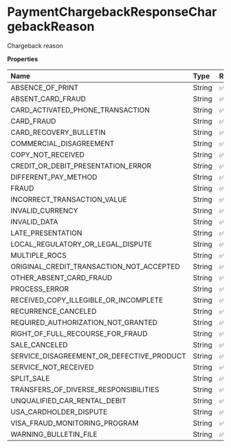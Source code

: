 # PaymentChargebackResponseChargebackReason

Chargeback reason

**Properties**

| Name                                      | Type   | Required | Description                                 |
| :---------------------------------------- | :----- | :------- | :------------------------------------------ |
| ABSENCE_OF_PRINT                          | String | ✅       | "ABSENCE_OF_PRINT"                          |
| ABSENT_CARD_FRAUD                         | String | ✅       | "ABSENT_CARD_FRAUD"                         |
| CARD_ACTIVATED_PHONE_TRANSACTION          | String | ✅       | "CARD_ACTIVATED_PHONE_TRANSACTION"          |
| CARD_FRAUD                                | String | ✅       | "CARD_FRAUD"                                |
| CARD_RECOVERY_BULLETIN                    | String | ✅       | "CARD_RECOVERY_BULLETIN"                    |
| COMMERCIAL_DISAGREEMENT                   | String | ✅       | "COMMERCIAL_DISAGREEMENT"                   |
| COPY_NOT_RECEIVED                         | String | ✅       | "COPY_NOT_RECEIVED"                         |
| CREDIT_OR_DEBIT_PRESENTATION_ERROR        | String | ✅       | "CREDIT_OR_DEBIT_PRESENTATION_ERROR"        |
| DIFFERENT_PAY_METHOD                      | String | ✅       | "DIFFERENT_PAY_METHOD"                      |
| FRAUD                                     | String | ✅       | "FRAUD"                                     |
| INCORRECT_TRANSACTION_VALUE               | String | ✅       | "INCORRECT_TRANSACTION_VALUE"               |
| INVALID_CURRENCY                          | String | ✅       | "INVALID_CURRENCY"                          |
| INVALID_DATA                              | String | ✅       | "INVALID_DATA"                              |
| LATE_PRESENTATION                         | String | ✅       | "LATE_PRESENTATION"                         |
| LOCAL_REGULATORY_OR_LEGAL_DISPUTE         | String | ✅       | "LOCAL_REGULATORY_OR_LEGAL_DISPUTE"         |
| MULTIPLE_ROCS                             | String | ✅       | "MULTIPLE_ROCS"                             |
| ORIGINAL_CREDIT_TRANSACTION_NOT_ACCEPTED  | String | ✅       | "ORIGINAL_CREDIT_TRANSACTION_NOT_ACCEPTED"  |
| OTHER_ABSENT_CARD_FRAUD                   | String | ✅       | "OTHER_ABSENT_CARD_FRAUD"                   |
| PROCESS_ERROR                             | String | ✅       | "PROCESS_ERROR"                             |
| RECEIVED_COPY_ILLEGIBLE_OR_INCOMPLETE     | String | ✅       | "RECEIVED_COPY_ILLEGIBLE_OR_INCOMPLETE"     |
| RECURRENCE_CANCELED                       | String | ✅       | "RECURRENCE_CANCELED"                       |
| REQUIRED_AUTHORIZATION_NOT_GRANTED        | String | ✅       | "REQUIRED_AUTHORIZATION_NOT_GRANTED"        |
| RIGHT_OF_FULL_RECOURSE_FOR_FRAUD          | String | ✅       | "RIGHT_OF_FULL_RECOURSE_FOR_FRAUD"          |
| SALE_CANCELED                             | String | ✅       | "SALE_CANCELED"                             |
| SERVICE_DISAGREEMENT_OR_DEFECTIVE_PRODUCT | String | ✅       | "SERVICE_DISAGREEMENT_OR_DEFECTIVE_PRODUCT" |
| SERVICE_NOT_RECEIVED                      | String | ✅       | "SERVICE_NOT_RECEIVED"                      |
| SPLIT_SALE                                | String | ✅       | "SPLIT_SALE"                                |
| TRANSFERS_OF_DIVERSE_RESPONSIBILITIES     | String | ✅       | "TRANSFERS_OF_DIVERSE_RESPONSIBILITIES"     |
| UNQUALIFIED_CAR_RENTAL_DEBIT              | String | ✅       | "UNQUALIFIED_CAR_RENTAL_DEBIT"              |
| USA_CARDHOLDER_DISPUTE                    | String | ✅       | "USA_CARDHOLDER_DISPUTE"                    |
| VISA_FRAUD_MONITORING_PROGRAM             | String | ✅       | "VISA_FRAUD_MONITORING_PROGRAM"             |
| WARNING_BULLETIN_FILE                     | String | ✅       | "WARNING_BULLETIN_FILE"                     |

<!-- This file was generated by liblab | https://liblab.com/ -->
